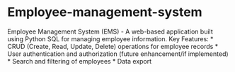 # Employee-management-system
Employee Management System (EMS) - A web-based application built using   Python SQL  for managing employee information.  Key Features:  *   CRUD (Create, Read, Update, Delete) operations for employee records  *   User authentication and authorization (future enhancement/if implemented)  *   Search and filtering of employees  *   Data export
